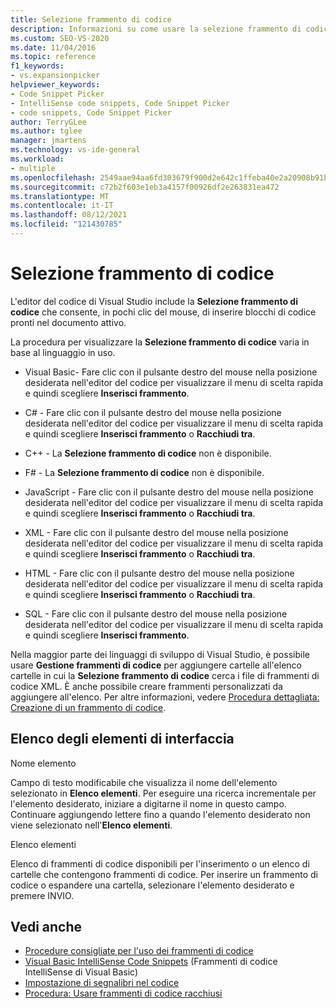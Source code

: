 ```yaml
---
title: Selezione frammento di codice
description: Informazioni su come usare la selezione frammento di codice per inserire blocchi di codice già pronti nel documento attivo.
ms.custom: SEO-VS-2020
ms.date: 11/04/2016
ms.topic: reference
f1_keywords:
- vs.expansionpicker
helpviewer_keywords:
- Code Snippet Picker
- IntelliSense code snippets, Code Snippet Picker
- code snippets, Code Snippet Picker
author: TerryGLee
ms.author: tglee
manager: jmartens
ms.technology: vs-ide-general
ms.workload:
- multiple
ms.openlocfilehash: 2549aae94aa6fd303679f900d2e642c1ffeba40e2a20908b91ba0db5ecf98af0
ms.sourcegitcommit: c72b2f603e1eb3a4157f00926df2e263831ea472
ms.translationtype: MT
ms.contentlocale: it-IT
ms.lasthandoff: 08/12/2021
ms.locfileid: "121430785"
---
```

# <a name="code-snippet-picker"></a>Selezione frammento di codice

L'editor del codice di Visual Studio include la **Selezione frammento di codice** che consente, in pochi clic del mouse, di inserire blocchi di codice pronti nel documento attivo.

La procedura per visualizzare la **Selezione frammento di codice** varia in base al linguaggio in uso.

- Visual Basic- Fare clic con il pulsante destro del mouse nella posizione desiderata nell'editor del codice per visualizzare il menu di scelta rapida e quindi scegliere **Inserisci frammento**.

- C# - Fare clic con il pulsante destro del mouse nella posizione desiderata nell'editor del codice per visualizzare il menu di scelta rapida e quindi scegliere **Inserisci frammento** o **Racchiudi tra**.

- C++ - La **Selezione frammento di codice** non è disponibile.

- F# - La **Selezione frammento di codice** non è disponibile.

- JavaScript - Fare clic con il pulsante destro del mouse nella posizione desiderata nell'editor del codice per visualizzare il menu di scelta rapida e quindi scegliere **Inserisci frammento** o **Racchiudi tra**.

- XML - Fare clic con il pulsante destro del mouse nella posizione desiderata nell'editor del codice per visualizzare il menu di scelta rapida e quindi scegliere **Inserisci frammento** o **Racchiudi tra**.

- HTML - Fare clic con il pulsante destro del mouse nella posizione desiderata nell'editor del codice per visualizzare il menu di scelta rapida e quindi scegliere **Inserisci frammento** o **Racchiudi tra**.

- SQL - Fare clic con il pulsante destro del mouse nella posizione desiderata nell'editor del codice per visualizzare il menu di scelta rapida e quindi scegliere **Inserisci frammento**.

Nella maggior parte dei linguaggi di sviluppo di Visual Studio, è possibile usare **Gestione frammenti di codice** per aggiungere cartelle all'elenco cartelle in cui la **Selezione frammento di codice** cerca i file di frammenti di codice XML. È anche possibile creare frammenti personalizzati da aggiungere all'elenco. Per altre informazioni, vedere [Procedura dettagliata: Creazione di un frammento di codice](../../ide/walkthrough-creating-a-code-snippet.md).

## <a name="uielement-list"></a>Elenco degli elementi di interfaccia

Nome elemento

Campo di testo modificabile che visualizza il nome dell'elemento selezionato in **Elenco elementi**. Per eseguire una ricerca incrementale per l'elemento desiderato, iniziare a digitarne il nome in questo campo. Continuare aggiungendo lettere fino a quando l'elemento desiderato non viene selezionato nell'**Elenco elementi**.

Elenco elementi

Elenco di frammenti di codice disponibili per l'inserimento o un elenco di cartelle che contengono frammenti di codice. Per inserire un frammento di codice o espandere una cartella, selezionare l'elemento desiderato e premere INVIO.

## <a name="see-also"></a>Vedi anche

- [Procedure consigliate per l'uso dei frammenti di codice](../../ide/best-practices-for-using-code-snippets.md)
- [Visual Basic IntelliSense Code Snippets](/dotnet/visual-basic/developing-apps/using-ide/intellisense-code-snippets) (Frammenti di codice IntelliSense di Visual Basic)
- [Impostazione di segnalibri nel codice](../../ide/setting-bookmarks-in-code.md)
- [Procedura: Usare frammenti di codice racchiusi](../../ide/how-to-use-surround-with-code-snippets.md)

